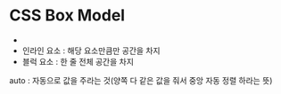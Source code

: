 # CSS Box Model

- 
- 인라인 요소 : 해당 요소만큼만 공간을 차지
- 블럭 요소 : 한 줄 전체 공간을 차지







auto : 자동으로 값을 주라는 것(양쪽 다 같은 값을 줘서 중앙 자동 정렬 하라는 뜻)

